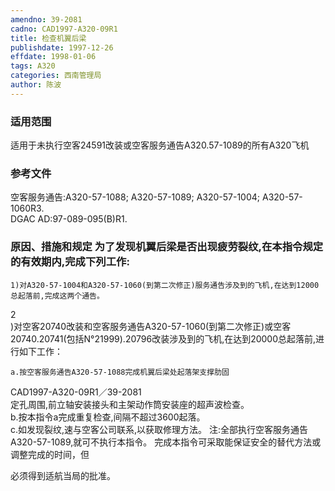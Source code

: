 ```yaml
---
amendno: 39-2081  
cadno: CAD1997-A320-09R1  
title: 检查机翼后梁  
publishdate: 1997-12-26  
effdate: 1998-01-06  
tags: A320  
categories: 西南管理局  
author: 陈波  
---
```

  
### 适用范围  
适用于未执行空客24591改装或空客服务通告A320.57-1089的所有A320飞机  
  
<!--more-->  
### 参考文件  
空客服务通告:A320-57-1088; A320-57-1089; A320-57-1004; A320-57-1060R3.  
DGAC AD:97-089-095(B)R1.  
  
### 原因、措施和规定 为了发现机翼后梁是否出现疲劳裂纹,在本指令规定的有效期内,完成下列工作:  
    1)对A320-57-1004和A320-57-1060(到第二次修正)服务通告涉及到的飞机,在达到12000总起落前,完成这两个通告。  
2  
)对空客20740改装和空客服务通告A320-57-1060(到第二次修正)或空客20740.20741(包括N°21999).20796改装涉及到的飞机,在达到20000总起落前,进行如下工作：  
  
    a.按空客服务通告A320-57-1088完成机翼后梁处起落架支撑肋固  
  CAD1997-A320-09R1／39-2081  
定孔周围,前立轴安装接头和主架动作筒安装座的超声波检查。  
    b.按本指令a完成重复检查,间隔不超过3600起落。  
    c.如发现裂纹,速与空客公司联系,以获取修理方法。     注:全部执行空客服务通告A320-57-1089,就可不执行本指令。     完成本指令可采取能保证安全的替代方法或调整完成的时间，但  
  
必须得到适航当局的批准。  
